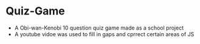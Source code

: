 # Quiz-Game
- A Obi-wan-Kenobi 10 question quiz game made as a school project
- A youtube vidoe was used to fill in gaps and cprrect certain areas of JS
